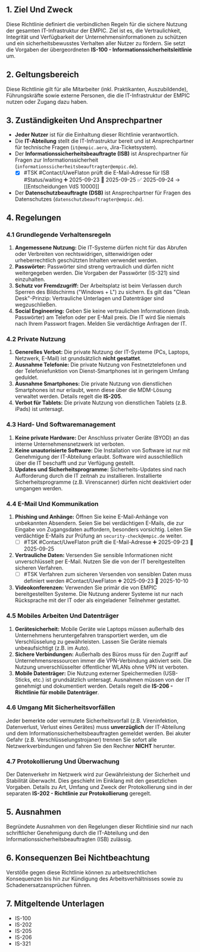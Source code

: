 ## **1. Ziel Und Zweck**

Diese Richtlinie definiert die verbindlichen Regeln für die sichere Nutzung der gesamten IT-Infrastruktur der EMPIC. Ziel ist es, die Vertraulichkeit, Integrität und Verfügbarkeit der Unternehmensinformationen zu schützen und ein sicherheitsbewusstes Verhalten aller Nutzer zu fördern. Sie setzt die Vorgaben der übergeordneten **IS-100 - Informationssicherheitsleitlinie** um.

## **2. Geltungsbereich**

Diese Richtlinie gilt für alle Mitarbeiter (inkl. Praktikanten, Auszubildende), Führungskräfte sowie externe Personen, die die IT-Infrastruktur der EMPIC nutzen oder Zugang dazu haben.

## **3. Zuständigkeiten Und Ansprechpartner**

- **Jeder Nutzer** ist für die Einhaltung dieser Richtlinie verantwortlich.
- Die **IT-Abteilung** stellt die IT-Infrastruktur bereit und ist Ansprechpartner für technische Fragen (`it@empic.aero`, Jira-Ticketsystem).
- Der **Informationssicherheitsbeauftragte (ISB)** ist Ansprechpartner für Fragen zur Informationssicherheit (`informationssicherheitsbeauftragter@empic.de`).
	- [x] #TSK #Contact/UweFlaton prüft die E-Mail-Adresse für ISB #Status/waiting ➕ 2025-09-23 📅 2025-09-25 ✅ 2025-09-24
		-> [[Entscheidungen VdS 10000]]
- Der **Datenschutzbeauftragte (DSB)** ist Ansprechpartner für Fragen des Datenschutzes (`datenschutzbeauftragter@empic.de`). 

## **4. Regelungen**

### **4.1 Grundlegende Verhaltensregeln**

1. **Angemessene Nutzung:** Die IT-Systeme dürfen nicht für das Abrufen oder Verbreiten von rechtswidrigen, sittenwidrigen oder urheberrechtlich geschützten Inhalten verwendet werden.
2. **Passwörter:** Passwörter sind streng vertraulich und dürfen nicht weitergegeben werden. Die Vorgaben der Passwörter (IS-321) sind einzuhalten.
3. **Schutz vor Fremdzugriff:** Der Arbeitsplatz ist beim Verlassen durch Sperren des Bildschirms ("Windows + L") zu sichern. Es gilt das "Clean Desk"-Prinzip: Vertrauliche Unterlagen und Datenträger sind wegzuschließen.
4. **Social Engineering:** Geben Sie keine vertraulichen Informationen (insb. Passwörter) am Telefon oder per E-Mail preis. Die IT wird Sie niemals nach Ihrem Passwort fragen. Melden Sie verdächtige Anfragen der IT.

### **4.2 Private Nutzung**

1. **Generelles Verbot:** Die private Nutzung der IT-Systeme (PCs, Laptops, Netzwerk, E-Mail) ist grundsätzlich **nicht gestattet**.
2. **Ausnahme Telefonie:** Die private Nutzung von Festnetztelefonen und der Telefoniefunktion von Dienst-Smartphones ist in geringem Umfang geduldet.
3. **Ausnahme Smartphones:** Die private Nutzung von dienstlichen Smartphones ist nur erlaubt, wenn diese über die MDM-Lösung verwaltet werden. Details regelt die **IS-205**.
4. **Verbot für Tablets:** Die private Nutzung von dienstlichen Tablets (z.B. iPads) ist untersagt.

### **4.3 Hard- Und Softwaremanagement**

1. **Keine private Hardware:** Der Anschluss privater Geräte (BYOD) an das interne Unternehmensnetzwerk ist verboten.
2. **Keine unautorisierte Software:** Die Installation von Software ist nur mit Genehmigung der IT-Abteilung erlaubt. Software wird ausschließlich über die IT beschafft und zur Verfügung gestellt.
3. **Updates und Sicherheitsprogramme:** Sicherheits-Updates sind nach Aufforderung durch die IT zeitnah zu installieren. Installierte Sicherheitsprogramme (z.B. Virenscanner) dürfen nicht deaktiviert oder umgangen werden.

### **4.4 E-Mail Und Kommunikation**

1. **Phishing und Anhänge:** Öffnen Sie keine E-Mail-Anhänge von unbekannten Absendern. Seien Sie bei verdächtigen E-Mails, die zur Eingabe von Zugangsdaten auffordern, besonders vorsichtig. Leiten Sie verdächtige E-Mails zur Prüfung an `security-check@empic.de` weiter.
	- [ ] #TSK #Contact/UweFlaton prüft die E-Mail-Adresse ➕ 2025-09-23 📅 2025-09-25
2. **Vertrauliche Daten:** Versenden Sie sensible Informationen nicht unverschlüsselt per E-Mail. Nutzen Sie die von der IT bereitgestellten sicheren Verfahren.
	- [ ] #TSK Verfahren zum sicheren Versenden von sensiblen Daten muss definiert werden #Contact/UweFlaton  ➕ 2025-09-23 📅 2025-10-10
3. **Videokonferenzen:** Verwenden Sie primär die von EMPIC bereitgestellten Systeme. Die Nutzung anderer Systeme ist nur nach Rücksprache mit der IT oder als eingeladener Teilnehmer gestattet.

### **4.5 Mobiles Arbeiten Und Datenträger**

1. **Gerätesicherheit:** Mobile Geräte wie Laptops müssen außerhalb des Unternehmens heruntergefahren transportiert werden, um die Verschlüsselung zu gewährleisten. Lassen Sie Geräte niemals unbeaufsichtigt (z.B. im Auto).
2. **Sichere Verbindungen:** Außerhalb des Büros muss für den Zugriff auf Unternehmensressourcen immer die VPN-Verbindung aktiviert sein. Die Nutzung unverschlüsselter öffentlicher WLANs ohne VPN ist verboten.
3. **Mobile Datenträger:** Die Nutzung externer Speichermedien (USB-Sticks, etc.) ist grundsätzlich untersagt. Ausnahmen müssen von der IT genehmigt und dokumentiert werden. Details regelt die **IS-206 - Richtlinie für mobile Datenträger**.

### **4.6 Umgang Mit Sicherheitsvorfällen**

Jeder bemerkte oder vermutete Sicherheitsvorfall (z.B. Vireninfektion, Datenverlust, Verlust eines Gerätes) muss **unverzüglich** der IT-Abteilung und dem Informationssicherheitsbeauftragten gemeldet werden. Bei akuter Gefahr (z.B. Verschlüsselungstrojaner) trennen Sie sofort alle Netzwerkverbindungen und fahren Sie den Rechner **NICHT** herunter.

### **4.7 Protokollierung Und Überwachung**

Der Datenverkehr im Netzwerk wird zur Gewährleistung der Sicherheit und Stabilität überwacht. Dies geschieht im Einklang mit den gesetzlichen Vorgaben. Details zu Art, Umfang und Zweck der Protokollierung sind in der separaten **IS-202 - Richtlinie zur Protokollierung** geregelt.

## **5. Ausnahmen**

Begründete Ausnahmen von den Regelungen dieser Richtlinie sind nur nach schriftlicher Genehmigung durch die IT-Abteilung und den Informationssicherheitsbeauftragten (ISB) zulässig.

## **6. Konsequenzen Bei Nichtbeachtung**

Verstöße gegen diese Richtlinie können zu arbeitsrechtlichen Konsequenzen bis hin zur Kündigung des Arbeitsverhältnisses sowie zu Schadenersatzansprüchen führen.

## **7. Mitgeltende Unterlagen**

- IS-100
- IS-202
- IS-205
- IS-206
- IS-321